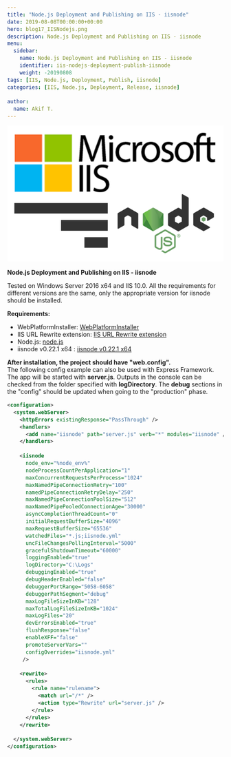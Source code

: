 ```yaml
---
title: "Node.js Deployment and Publishing on IIS - iisnode"
date: 2019-08-08T00:00:00+00:00
hero: blog17_IISNodejs.png
description: Node.js Deployment and Publishing on IIS - iisnode
menu:
  sidebar:
    name: Node.js Deployment and Publishing on IIS - iisnode
    identifier: iis-nodejs-deployment-publish-iisnode
    weight: -20190808
tags: [IIS, Node.js, Deployment, Publish, iisnode]
categories: [IIS, Node.js, Deployment, Release, iisnode]

author:
  name: Akif T.
---
```


![iisnode](blog17_IISNodejs.png "iisnode")<br>

**Node.js Deployment and Publishing on IIS - iisnode**

Tested on Windows Server 2016 x64 and IIS 10.0. All the requirements for different versions are the same, only the appropriate version for iisnode should be installed.

**Requirements:**

- WebPlatformInstaller: [WebPlatformInstaller](https://www.microsoft.com/en-us/download/details.aspx?id=6164 "WebPlatformInstaller")
- IIS URL Rewrite extension: [IIS URL Rewrite extension](https://www.iis.net/downloads/microsoft/url-rewrite "IIS URL Rewrite extension")
- Node.js: [node.js](https://nodejs.org "node.js")
- iisnode v0.22.1 x64 : [iisnode v0.22.1 x64 ](https://github.com/tjanczuk/iisnode/releases/download/v0.2.21/iisnode-full-v0.2.21-x64.msi "iisnode v0.22.1 x64 ")

**After installation, the project should have "web.config".** <br />
The following config example can also be used with Express Framework. The app will be started with **server.js**. Outputs in the console can be checked from the folder specified with **logDirectory**. The **debug** sections in the "config" should be updated when going to the "production" phase.

```xml
<configuration>
  <system.webServer>
	<httpErrors existingResponse="PassThrough" />
    <handlers>
      <add name="iisnode" path="server.js" verb="*" modules="iisnode" />
    </handlers>

	<iisnode      
      node_env="%node_env%"
      nodeProcessCountPerApplication="1"
      maxConcurrentRequestsPerProcess="1024"
      maxNamedPipeConnectionRetry="100"
      namedPipeConnectionRetryDelay="250"      
      maxNamedPipeConnectionPoolSize="512"
      maxNamedPipePooledConnectionAge="30000"
      asyncCompletionThreadCount="0"
      initialRequestBufferSize="4096"
      maxRequestBufferSize="65536"
      watchedFiles="*.js;iisnode.yml"
      uncFileChangesPollingInterval="5000"      
      gracefulShutdownTimeout="60000"
      loggingEnabled="true"
      logDirectory="C:\Logs"
      debuggingEnabled="true"
      debugHeaderEnabled="false"
      debuggerPortRange="5058-6058"
      debuggerPathSegment="debug"
      maxLogFileSizeInKB="128"
      maxTotalLogFileSizeInKB="1024"
      maxLogFiles="20"
      devErrorsEnabled="true"
      flushResponse="false"      
      enableXFF="false"
      promoteServerVars=""
      configOverrides="iisnode.yml"
     />
	
    <rewrite>
      <rules>
        <rule name="rulename">
          <match url="/*" />
          <action type="Rewrite" url="server.js" />
        </rule>
      </rules>
    </rewrite>
    
  </system.webServer>
</configuration>
```